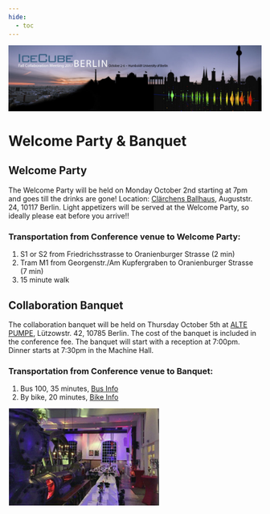 ```yaml
---
hide:
  - toc
---
```


![2017 Fall Collaboration Meeting](Final-IceCubeCollabBerlin_web-header%20%281%29.jpg)


# Welcome Party & Banquet


## Welcome Party

The Welcome Party will be held on Monday October 2nd starting at 7pm and goes till the drinks are gone!
Location: [Clärchens Ballhaus](https://www.spiegelsaal-berlin.de/restaurant-im-spiegelsaal/), Auguststr. 24, 10117 Berlin. 
Light appetizers will be served at the Welcome Party, so ideally please eat before you arrive!!

### Transportation from Conference venue to Welcome Party:

1. S1 or S2 from Friedrichsstrasse to Oranienburger Strasse (2 min)
2. Tram M1 from Georgenstr./Am Kupfergraben to Oranienburger Strasse (7 min)
3. 15 minute walk

## Collaboration Banquet

The collaboration banquet will be held on Thursday October 5th at [ALTE PUMPE](http://www.altepumpe.de/EN/ourLocation.html), Lützowstr. 42, 10785 Berlin. The cost of the banquet is included in the conference fee. 
The banquet will start with a reception at 7:00pm. Dinner starts at 7:30pm in the Machine Hall.

### Transportation from Conference venue to Banquet:

1. Bus 100, 35 minutes, [Bus Info](http://www.s-bahn-berlin.de/en/route-information)
2. By bike, 20 minutes, [Bike Info](http://www.bbbike.de/cgi-bin/bbbike.en.cgi)

![](Screen%20Shot%202017-06-28%20at%204.25.16%20PM.png)
